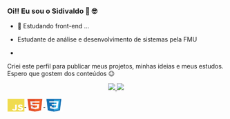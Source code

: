 ### Oi!! Eu sou o Sidivaldo 👋 🤓

- 🌱 Estudando front-end ...

- Estudante de análise e desenvolvimento de sistemas pela FMU
-  
 Criei este perfil para publicar meus projetos, minhas ideias e meus estudos.
Espero que gostem dos conteúdos 😉

<div align="center">
  <a href="https://github.com/Sidivaldo">
  <img height="180em" src="https://github-readme-stats.vercel.app/api?username=sidivaldo&show_icons=true&theme=merko&include_all_commits=true&count_private=true"/>
  <img height="180em" src="https://github-readme-stats.vercel.app/api/top-langs/?username=sidivaldo&layout=compact&langs_count=7&theme=merko"/>
</div>
  <div style="display: inline_block"><br>
  <img align="center" alt="Js" height="30" width="40" src="https://raw.githubusercontent.com/devicons/devicon/master/icons/javascript/javascript-plain.svg">
  <img align="center" alt="HTML" height="30" width="40" src="https://raw.githubusercontent.com/devicons/devicon/master/icons/html5/html5-original.svg">
  <img align="center" alt="CSS" height="30" width="40" src="https://raw.githubusercontent.com/devicons/devicon/master/icons/css3/css3-original.svg">
</div>
